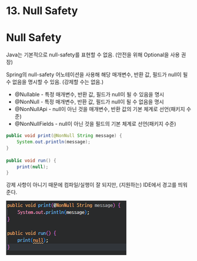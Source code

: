 # 13. Null Safety

# Null Safety

Java는 기본적으로 null-safety를 표현할 수 없음. (안전을 위해 Optional을 사용 권장)

Spring의 null-safety 어노테이션을 사용해 해당 매개변수, 반환 값, 필드가 null이 될 수 없음을 명시할 수 있음. (강제할 수는 없음.)

- @Nullable - 특정 매개변수, 반환 값, 필드가 null이 될 수 있음을 명시
- @NonNull - 특정 매개변수, 반환 값, 필드가 null이 될 수 없음을 명시
- @NonNullApi - null이 아닌 것을 매개변수, 반환 값의 기본 체계로 선언(패키지 수준)
- @NonNullFields - null이 아닌 것을 필드의 기본 체계로 선언(패키지 수준)

```java
public void print(@NonNull String message) {
    System.out.println(message);
}

public void run() {
    print(null);
}
```

강제 사항이 아니기 때문에 컴파일/실행이 잘 되지만, (지원하는) IDE에서 경고를 띄워준다.

![Untitled](13%20Null%20Safety%20e6196f0fb409427fba2da3c1e8cdaa9f/Untitled.png)